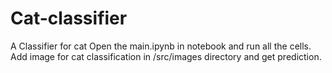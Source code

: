 # Cat-classifier
A Classifier for cat
Open the main.ipynb in notebook and run all the cells.
Add image for cat classification in /src/images directory and get prediction.
